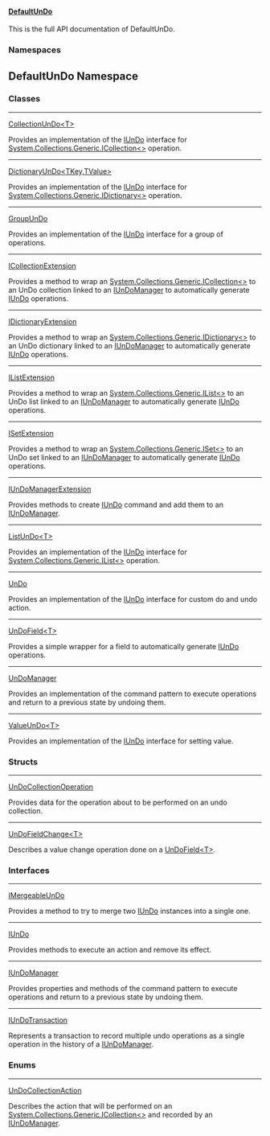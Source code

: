 #### [DefaultUnDo](DefaultUnDo.md 'DefaultUnDo')
This is the full API documentation of DefaultUnDo.  
### Namespaces
<a name='DefaultUnDo'></a>
## DefaultUnDo Namespace
### Classes

***
[CollectionUnDo&lt;T&gt;](CollectionUnDo_T_.md 'DefaultUnDo.CollectionUnDo&lt;T&gt;')

Provides an implementation of the [IUnDo](IUnDo.md 'DefaultUnDo.IUnDo') interface for [System.Collections.Generic.ICollection&lt;&gt;](https://docs.microsoft.com/en-us/dotnet/api/System.Collections.Generic.ICollection-1 'System.Collections.Generic.ICollection`1') operation.  

***
[DictionaryUnDo&lt;TKey,TValue&gt;](DictionaryUnDo_TKey_TValue_.md 'DefaultUnDo.DictionaryUnDo&lt;TKey,TValue&gt;')

Provides an implementation of the [IUnDo](IUnDo.md 'DefaultUnDo.IUnDo') interface for [System.Collections.Generic.IDictionary&lt;&gt;](https://docs.microsoft.com/en-us/dotnet/api/System.Collections.Generic.IDictionary-2 'System.Collections.Generic.IDictionary`2') operation.  

***
[GroupUnDo](GroupUnDo.md 'DefaultUnDo.GroupUnDo')

Provides an implementation of the [IUnDo](IUnDo.md 'DefaultUnDo.IUnDo') interface for a group of operations.  

***
[ICollectionExtension](ICollectionExtension.md 'DefaultUnDo.ICollectionExtension')

Provides a method to wrap an [System.Collections.Generic.ICollection&lt;&gt;](https://docs.microsoft.com/en-us/dotnet/api/System.Collections.Generic.ICollection-1 'System.Collections.Generic.ICollection`1') to an UnDo collection linked to an [IUnDoManager](IUnDoManager.md 'DefaultUnDo.IUnDoManager') to automatically generate [IUnDo](IUnDo.md 'DefaultUnDo.IUnDo') operations.  

***
[IDictionaryExtension](IDictionaryExtension.md 'DefaultUnDo.IDictionaryExtension')

Provides a method to wrap an [System.Collections.Generic.IDictionary&lt;&gt;](https://docs.microsoft.com/en-us/dotnet/api/System.Collections.Generic.IDictionary-2 'System.Collections.Generic.IDictionary`2') to an UnDo dictionary linked to an [IUnDoManager](IUnDoManager.md 'DefaultUnDo.IUnDoManager') to automatically generate [IUnDo](IUnDo.md 'DefaultUnDo.IUnDo') operations.  

***
[IListExtension](IListExtension.md 'DefaultUnDo.IListExtension')

Provides a method to wrap an [System.Collections.Generic.IList&lt;&gt;](https://docs.microsoft.com/en-us/dotnet/api/System.Collections.Generic.IList-1 'System.Collections.Generic.IList`1') to an UnDo list linked to an [IUnDoManager](IUnDoManager.md 'DefaultUnDo.IUnDoManager') to automatically generate [IUnDo](IUnDo.md 'DefaultUnDo.IUnDo') operations.  

***
[ISetExtension](ISetExtension.md 'DefaultUnDo.ISetExtension')

Provides a method to wrap an [System.Collections.Generic.ISet&lt;&gt;](https://docs.microsoft.com/en-us/dotnet/api/System.Collections.Generic.ISet-1 'System.Collections.Generic.ISet`1') to an UnDo set linked to an [IUnDoManager](IUnDoManager.md 'DefaultUnDo.IUnDoManager') to automatically generate [IUnDo](IUnDo.md 'DefaultUnDo.IUnDo') operations.  

***
[IUnDoManagerExtension](IUnDoManagerExtension.md 'DefaultUnDo.IUnDoManagerExtension')

Provides methods to create [IUnDo](IUnDo.md 'DefaultUnDo.IUnDo') command and add them to an [IUnDoManager](IUnDoManager.md 'DefaultUnDo.IUnDoManager').  

***
[ListUnDo&lt;T&gt;](ListUnDo_T_.md 'DefaultUnDo.ListUnDo&lt;T&gt;')

Provides an implementation of the [IUnDo](IUnDo.md 'DefaultUnDo.IUnDo') interface for [System.Collections.Generic.IList&lt;&gt;](https://docs.microsoft.com/en-us/dotnet/api/System.Collections.Generic.IList-1 'System.Collections.Generic.IList`1') operation.  

***
[UnDo](UnDo.md 'DefaultUnDo.UnDo')

Provides an implementation of the [IUnDo](IUnDo.md 'DefaultUnDo.IUnDo') interface for custom do and undo action.  

***
[UnDoField&lt;T&gt;](UnDoField_T_.md 'DefaultUnDo.UnDoField&lt;T&gt;')

Provides a simple wrapper for a field to automatically generate [IUnDo](IUnDo.md 'DefaultUnDo.IUnDo') operations.  

***
[UnDoManager](UnDoManager.md 'DefaultUnDo.UnDoManager')

Provides an implementation of the command pattern to execute operations and return to a previous state by undoing them.  

***
[ValueUnDo&lt;T&gt;](ValueUnDo_T_.md 'DefaultUnDo.ValueUnDo&lt;T&gt;')

Provides an implementation of the [IUnDo](IUnDo.md 'DefaultUnDo.IUnDo') interface for setting value.  
### Structs

***
[UnDoCollectionOperation](UnDoCollectionOperation.md 'DefaultUnDo.UnDoCollectionOperation')

Provides data for the operation about to be performed on an undo collection.  

***
[UnDoFieldChange&lt;T&gt;](UnDoFieldChange_T_.md 'DefaultUnDo.UnDoFieldChange&lt;T&gt;')

Describes a value change operation done on a [UnDoField&lt;T&gt;](UnDoField_T_.md 'DefaultUnDo.UnDoField&lt;T&gt;').  
### Interfaces

***
[IMergeableUnDo](IMergeableUnDo.md 'DefaultUnDo.IMergeableUnDo')

Provides a method to try to merge two [IUnDo](IUnDo.md 'DefaultUnDo.IUnDo') instances into a single one.  

***
[IUnDo](IUnDo.md 'DefaultUnDo.IUnDo')

Provides methods to execute an action and remove its effect.  

***
[IUnDoManager](IUnDoManager.md 'DefaultUnDo.IUnDoManager')

Provides properties and methods of the command pattern to execute operations and return to a previous state by undoing them.  

***
[IUnDoTransaction](IUnDoTransaction.md 'DefaultUnDo.IUnDoTransaction')

Represents a transaction to record multiple undo operations as a single operation in the history of a [IUnDoManager](IUnDoManager.md 'DefaultUnDo.IUnDoManager').  
### Enums

***
[UnDoCollectionAction](UnDoCollectionAction.md 'DefaultUnDo.UnDoCollectionAction')

Describes the action that will be performed on an [System.Collections.Generic.ICollection&lt;&gt;](https://docs.microsoft.com/en-us/dotnet/api/System.Collections.Generic.ICollection-1 'System.Collections.Generic.ICollection`1') and recorded by an [IUnDoManager](IUnDoManager.md 'DefaultUnDo.IUnDoManager').  
  
